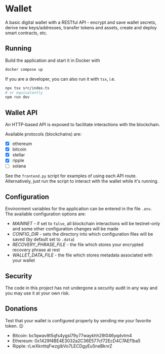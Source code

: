 # Wallet

A basic digital wallet with a RESTful API - encrypt and save wallet secrets, derive new keys/addresses, transfer tokens and assets, create and deploy smart contracts, etc.

## Running

Build the application and start it in Docker with

```bash
docker compose up
```

If you are a developer, you can also run it with `tsx`, i.e.

```bash
npx tsx src/index.ts
# or equivalently
npm run dev
```

## Wallet API

An HTTP-based API is exposed to facilitate interactions with the blockchain.

Available protocols (blockchains) are:

- [x] ethereum
- [x] bitcoin
- [x] stellar
- [x] ripple
- [ ] solana

See the `frontend.py` script for examples of using each API route. Alternatively, just run the script to interact with the wallet while it's running.

## Configuration

Environment variables for the application can be entered in the file `.env`. The available configuration options are:

- *MAINNET* - if set to `false`, all blockchain interactions will be testnet-only and some other configuration changes will be made
- *CONFIG_DIR* - sets the directory into which configuration files will be saved (by default set to `.data`)
- *RECOVERY_PHRASE_FILE* - the file which stores your encrypted recovery phrase at rest
- *WALLET_DATA_FILE* - the file which stores metadata associated with your wallet

## Security

The code in this project has not undergone a security audit in any way and you may use it at your own risk.

## Donations

Test that your wallet is configured properly by sending me your favorite token. 😉

- Bitcoin: bc1qwav8t5qfs4ygsl79y77waykhh29l046yqdvtm4
- Ethereum: 0x1429f4BE4E3032a2C36E577cf72EcD4C7AEf1ba5
- Ripple: rLwXknttqFwzgibVo7LECDgyEu5neBknrZ
